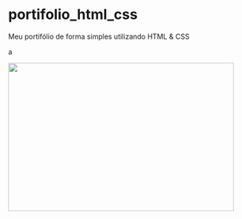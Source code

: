 # portifolio_html_css
Meu portifólio de forma simples utilizando HTML &amp; CSS

<link src = "https://portifolio-html-css-gamma.vercel.app/src/index.html"> a </link>
 

<img width = "456" height ="300" src = "https://github.com/user-attachments/assets/b6f3cc3e-6c93-48d3-8651-606ed9035d24"> </img>
